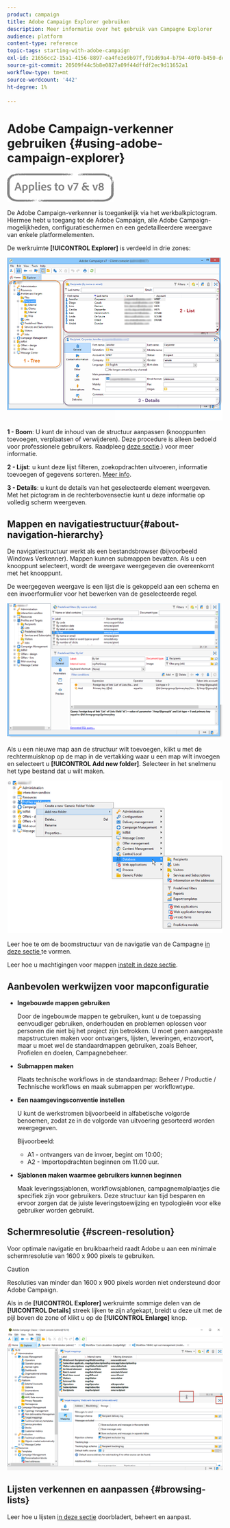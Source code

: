 ```yaml
---
product: campaign
title: Adobe Campaign Explorer gebruiken
description: Meer informatie over het gebruik van Campagne Explorer
audience: platform
content-type: reference
topic-tags: starting-with-adobe-campaign
exl-id: 21656cc2-15a1-4156-8897-ea4fe3e9b97f,f91d69a4-b794-40f0-b450-de862d7333e2
source-git-commit: 20509f44c5b8e0827a09f44dffdf2ec9d11652a1
workflow-type: tm+mt
source-wordcount: '442'
ht-degree: 1%

---
```


# Adobe Campaign-verkenner gebruiken {#using-adobe-campaign-explorer}

![](../../assets/common.svg)

De Adobe Campaign-verkenner is toegankelijk via het werkbalkpictogram. Hiermee hebt u toegang tot de Adobe Campaign, alle Adobe Campaign-mogelijkheden, configuratieschermen en een gedetailleerdere weergave van enkele platformelementen.

De werkruimte **[!UICONTROL Explorer]** is verdeeld in drie zones:

![](assets/s_ncs_user_navigation.png)

**1 - Boom**: U kunt de inhoud van de structuur aanpassen (knooppunten toevoegen, verplaatsen of verwijderen). Deze procedure is alleen bedoeld voor professionele gebruikers. Raadpleeg [deze sectie](#about-navigation-hierarchy).) voor meer informatie.

**2 - Lijst**: u kunt deze lijst filteren, zoekopdrachten uitvoeren, informatie toevoegen of gegevens sorteren. [Meer info](adobe-campaign-ui-lists.md).

**3 - Details**: u kunt de details van het geselecteerde element weergeven. Met het pictogram in de rechterbovensectie kunt u deze informatie op volledig scherm weergeven.

## Mappen en navigatiestructuur{#about-navigation-hierarchy}

De navigatiestructuur werkt als een bestandsbrowser (bijvoorbeeld Windows Verkenner). Mappen kunnen submappen bevatten. Als u een knooppunt selecteert, wordt de weergave weergegeven die overeenkomt met het knooppunt.

De weergegeven weergave is een lijst die is gekoppeld aan een schema en een invoerformulier voor het bewerken van de geselecteerde regel.

![](assets/d_ncs_integration_navigation.png)

Als u een nieuwe map aan de structuur wilt toevoegen, klikt u met de rechtermuisknop op de map in de vertakking waar u een map wilt invoegen en selecteert u **[!UICONTROL Add new folder]**. Selecteer in het snelmenu het type bestand dat u wilt maken.

![](assets/d_ncs_integration_navigation_create.png)

Leer hoe te om de boomstructuur van de navigatie van de Campagne [in deze sectie ](../../configuration/using/configuration.md) te vormen.

Leer hoe u machtigingen voor mappen [instelt in deze sectie](access-management-folders.md).

## Aanbevolen werkwijzen voor mapconfiguratie

* **Ingebouwde mappen gebruiken**

   Door de ingebouwde mappen te gebruiken, kunt u de toepassing eenvoudiger gebruiken, onderhouden en problemen oplossen voor personen die niet bij het project zijn betrokken. U moet geen aangepaste mapstructuren maken voor ontvangers, lijsten, leveringen, enzovoort, maar u moet wel de standaardmappen gebruiken, zoals Beheer, Profielen en doelen, Campagnebeheer.

* **Submappen maken**

   Plaats technische workflows in de standaardmap: Beheer / Productie / Technische workflows en maak submappen per workflowtype.

* **Een naamgevingsconventie instellen**

   U kunt de werkstromen bijvoorbeeld in alfabetische volgorde benoemen, zodat ze in de volgorde van uitvoering gesorteerd worden weergegeven.

   Bijvoorbeeld:

   * A1 - ontvangers van de invoer, begint om 10:00;
   * A2 - Importopdrachten beginnen om 11.00 uur.

* **Sjablonen maken waarmee gebruikers kunnen beginnen**

   Maak leveringssjablonen, workflowsjablonen, campagnemalplaatjes die specifiek zijn voor gebruikers. Deze structuur kan tijd besparen en ervoor zorgen dat de juiste leveringstoewijzing en typologieën voor elke gebruiker worden gebruikt.

## Schermresolutie {#screen-resolution}

Voor optimale navigatie en bruikbaarheid raadt Adobe u aan een minimale schermresolutie van 1600 x 900 pixels te gebruiken.

>[!CAUTION]
>
>Resoluties van minder dan 1600 x 900 pixels worden niet ondersteund door Adobe Campaign.

Als in de **[!UICONTROL Explorer]** werkruimte sommige delen van de **[!UICONTROL Details]** streek lijken te zijn afgekapt, breidt u deze uit met de pijl boven de zone of klikt u op de **[!UICONTROL Enlarge]** knop.

![](assets/s_ncs_user_resolution.png)

## Lijsten verkennen en aanpassen {#browsing-lists}

Leer hoe u lijsten [in deze sectie](adobe-campaign-ui-lists.md) doorbladert, beheert en aanpast.
